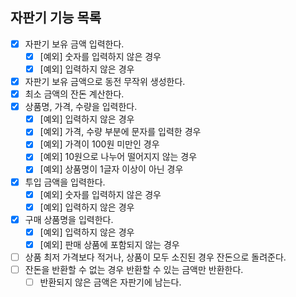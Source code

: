 ## 자판기 기능 목록

- [X] 자판기 보유 금액 입력한다.
  - [X] [예외] 숫자를 입력하지 않은 경우
  - [X] [예외] 입력하지 않은 경우
- [X] 자판기 보유 금액으로 동전 무작위 생성한다.
- [X] 최소 금액의 잔돈 계산한다.
- [X] 상품명, 가격, 수량을 입력한다.
  - [X] [예외] 입력하지 않은 경우
  - [X] [예외] 가격, 수량 부분에 문자를 입력한 경우
  - [X] [예외] 가격이 100원 미만인 경우
  - [X] [예외] 10원으로 나누어 떨어지지 않는 경우
  - [X] [예외] 상품명이 1글자 이상이 아닌 경우
- [X] 투입 금액을 입력한다.
  - [X] [예외] 숫자를 입력하지 않은 경우
  - [X] [예외] 입력하지 않은 경우
- [X] 구매 상품명을 입력한다.
  - [X] [예외] 입력하지 않은 경우
  - [X] [예외] 판매 상품에 포함되지 않는 경우
- [ ] 상품 최저 가격보다 적거나, 상품이 모두 소진된 경우 잔돈으로 돌려준다.
- [ ] 잔돈을 반환할 수 없는 경우 반환할 수 있는 금액만 반환한다.
  - [ ] 반환되지 않은 금액은 자판기에 남는다.